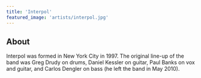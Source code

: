 ```yaml
---
title: 'Interpol'
featured_image: 'artists/interpol.jpg'
---
```


## About

Interpol was formed in New York City in 1997. 
The original line-up of the band was Greg Drudy on drums, Daniel Kessler on guitar, Paul Banks on vox and guitar, and Carlos Dengler on bass (he left the band in May 2010). 


